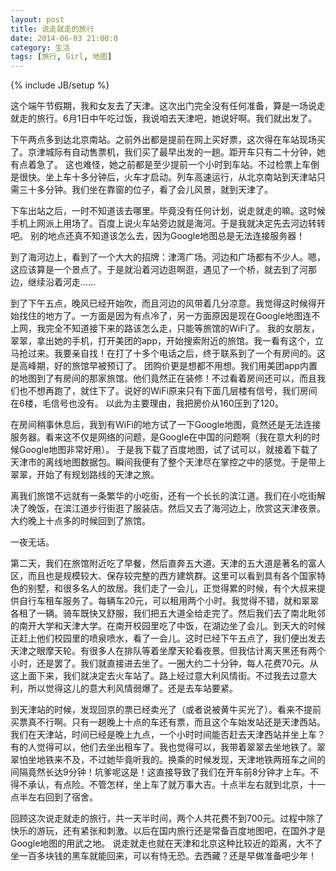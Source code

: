 ```yaml
---
layout: post
title: 说走就走的旅行
date: 2014-06-03 21:00:0
category: 生活
tags: [旅行, Girl, 地图]
---
```

{% include JB/setup %}

这个端午节假期，我和女友去了天津。这次出门完全没有任何准备，算是一场说走就走的旅行。6月1日中午吃过饭，我说咱去天津吧，她说好啊。我们就出发了。

<!--more-->

下午两点多到达北京南站。之前外出都是提前在网上买好票，这次得在车站现场买了。京津城际有自动售票机，我们买了最早出发的一趟。距开车只有二十分钟，她有点着急了。
这也难怪，她之前都是至少提前一个小时到车站。不过检票上车倒是很快。坐上车十多分钟后，火车才启动。列车高速运行，从北京南站到天津站只需三十多分钟。我们坐在靠窗的位子，看了会儿风景，就到天津了。

下车出站之后，一时不知道该去哪里。毕竟没有任何计划，说走就走的嘛。这时候手机上网派上用场了。百度上说火车站旁边就是海河。于是我就决定先去河边转转吧。
别的地点还真不知道该怎么去，因为Google地图总是无法连接服务器！

到了海河边上，看到了一个大大的招牌：津湾广场。河边和广场都有不少人。嗯，这应该算是一个景点了。于是就沿着河边逛啊逛，遇见了一个桥，就去到了河那边，继续沿着河走……

到了下午五点，晚风已经开始吹，而且河边的风带着几分凉意。我觉得这时候得开始找住的地方了。一方面是因为有点冷了，另一方面原因是现在Google地图连不上网，我完全不知道接下来的路该怎么走，只能等旅馆的WiFi了。
我的女朋友，翠翠，拿出她的手机，打开美团的app，开始搜索附近的旅馆。我一看有这个，立马抢过来。我要亲自找！在打了十多个电话之后，终于联系到了一个有房间的。这是高峰期，好的旅馆早被预订了。
团购价更是想都不用想。我们用美团app内置的地图到了有房间的那家旅馆。他们竟然正在装修！不过看着房间还可以，而且我们也不想再跑了，就住下了。说好的WiFi原来只有下面几层楼有信号，我们房间在6楼，毛信号也没有。
以此为主要理由，我把房价从160压到了120。

在房间稍事休息后，我到有WiFi的地方试了一下Google地图，竟然还是无法连接服务器。看来这不仅是网络的问题，是Google在中国的问题啊（我在意大利的时候Google地图非常好用）。
于是我下载了百度地图，试了试可以，就接着下载了天津市的离线地图数据包。瞬间我便有了整个天津尽在掌控之中的感觉。于是带上翠翠，开始了有规划路线的天津之旅。

离我们旅馆不远就有一条繁华的小吃街，还有一个长长的滨江道。我们在小吃街解决了晚饭，在滨江道步行街逛了服装店。然后又去了海河边上，欣赏这天津夜景。大约晚上十点多的时候回到了旅馆。

一夜无话。

第二天，我们在旅馆附近吃了早餐，然后直奔五大道。天津的五大道是著名的富人区，而且也是规模较大、保存较完整的西方建筑群。这里可以看到具有各个国家特色的别墅，和很多名人的故居。我们走了一会儿，正觉得累的时候，有个大叔来提供自行车租车服务了。每辆车20元，可以租用两个小时。我觉得不错，就和翠翠各租了一辆。骑车既快又舒服，我们把五大道全给走完了。然后我们去了南北毗邻的南开大学和天津大学。在南开校园里吃了中饭，在湖边坐了会儿。到天大的时候正赶上他们校园里的喷泉喷水，看了一会儿。这时已经下午五点了，我们便出发去天津之眼摩天轮。有很多人在排队等着坐摩天轮看夜景。但我估计离天黑还有两个小时，还是罢了。我们就直接进去坐了。一圈大约二十分钟，每人花费70元。从这上面下来，我们就决定去火车站了。路上经过意大利风情街。不过我去过意大利，所以觉得这儿的意大利风情弱爆了。还是去车站要紧。

到天津站的时候，发现回京的票已经卖光了（或者说被黄牛买光了）。看来不提前买票真不行啊。只有一趟晚上十点的车还有票，而且这个车始发站还是天津西站。我们在天津站，时间已经是晚上九点，一个小时时间能否赶去天津西站并坐上车？有的人觉得可以，他们去坐出租车了。我也觉得可以，我带着翠翠去坐地铁了。翠翠怕坐地铁来不及，不过她毕竟听我的。换乘的时候发现，天津地铁两班车之间的间隔竟然长达9分钟！坑爹呢这是！这直接导致了我们在开车前8分钟才上车。不得不承认，有点险。不管怎样，坐上车了就万事大吉。十点半左右就到北京，十一点半左右回到了宿舍。

回顾这次说走就走的旅行，共一天半时间，两个人共花费不到700元。过程中除了快乐的游玩，还有紧张和刺激。以后在国内旅行还是常备百度地图吧，在国外才是Google地图的用武之地。
说走就走也就在天津和北京这种比较近的距离，大不了坐一百多块钱的黑车就能回来，可以有恃无恐。去西藏？还是早做准备吧少年！
